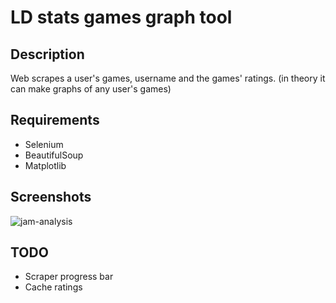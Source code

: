 # LD stats games graph tool

## Description
Web scrapes a user's games, username and the games' ratings. (in theory it can make graphs of any user's games)

## Requirements
* Selenium
* BeautifulSoup
* Matplotlib

## Screenshots
![jam-analysis](https://user-images.githubusercontent.com/46490176/198102335-d6bf7aa6-482c-4710-8e50-c9476a289263.png)

## TODO
* Scraper progress bar
* Cache ratings
